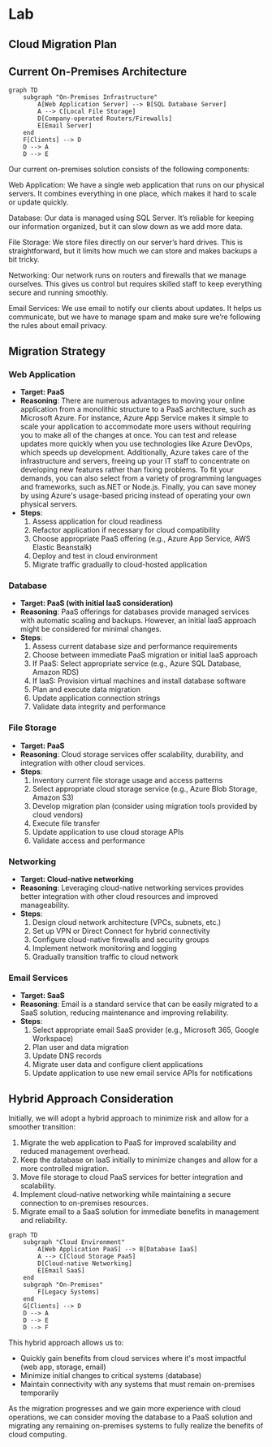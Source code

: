 # Lab
## Cloud Migration Plan

## Current On-Premises Architecture

```mermaid
graph TD
    subgraph "On-Premises Infrastructure"
        A[Web Application Server] --> B[SQL Database Server]
        A --> C[Local File Storage]
        D[Company-operated Routers/Firewalls]
        E[Email Server]
    end
    F[Clients] --> D
    D --> A
    D --> E
```

Our current on-premises solution consists of the following components:

Web Application: We have a single web application that runs on our physical servers. It combines everything in one place, which makes it hard to scale or update quickly.

Database: Our data is managed using SQL Server. It’s reliable for keeping our information organized, but it can slow down as we add more data.

File Storage: We store files directly on our server’s hard drives. This is straightforward, but it limits how much we can store and makes backups a bit tricky.

Networking: Our network runs on routers and firewalls that we manage ourselves. This gives us control but requires skilled staff to keep everything secure and running smoothly.

Email Services: We use email to notify our clients about updates. It helps us communicate, but we have to manage spam and make sure we’re following the rules about email privacy.

## Migration Strategy

### Web Application
- **Target: PaaS**
- **Reasoning**: There are numerous advantages to moving your online application from a monolithic structure to a PaaS architecture, such as Microsoft Azure. For instance, Azure App Service makes it simple to scale your application to accommodate more users without requiring you to make all of the changes at once. You can test and release updates more quickly when you use technologies like Azure DevOps, which speeds up development. Additionally, Azure takes care of the infrastructure and servers, freeing up your IT staff to concentrate on developing new features rather than fixing problems. To fit your demands, you can also select from a variety of programming languages and frameworks, such as.NET or Node.js. Finally, you can save money by using Azure's usage-based pricing instead of operating your own physical servers.
- **Steps**:
  1. Assess application for cloud readiness
  2. Refactor application if necessary for cloud compatibility
  3. Choose appropriate PaaS offering (e.g., Azure App Service, AWS Elastic Beanstalk)
  4. Deploy and test in cloud environment
  5. Migrate traffic gradually to cloud-hosted application

### Database
- **Target: PaaS (with initial IaaS consideration)**
- **Reasoning**: PaaS offerings for databases provide managed services with automatic scaling and backups. However, an initial IaaS approach might be considered for minimal changes.
- **Steps**:
  1. Assess current database size and performance requirements
  2. Choose between immediate PaaS migration or initial IaaS approach
  3. If PaaS: Select appropriate service (e.g., Azure SQL Database, Amazon RDS)
  4. If IaaS: Provision virtual machines and install database software
  5. Plan and execute data migration
  6. Update application connection strings
  7. Validate data integrity and performance

### File Storage
- **Target: PaaS**
- **Reasoning**: Cloud storage services offer scalability, durability, and integration with other cloud services.
- **Steps**:
  1. Inventory current file storage usage and access patterns
  2. Select appropriate cloud storage service (e.g., Azure Blob Storage, Amazon S3)
  3. Develop migration plan (consider using migration tools provided by cloud vendors)
  4. Execute file transfer
  5. Update application to use cloud storage APIs
  6. Validate access and performance

### Networking
- **Target: Cloud-native networking**
- **Reasoning**: Leveraging cloud-native networking services provides better integration with other cloud resources and improved manageability.
- **Steps**:
  1. Design cloud network architecture (VPCs, subnets, etc.)
  2. Set up VPN or Direct Connect for hybrid connectivity
  3. Configure cloud-native firewalls and security groups
  4. Implement network monitoring and logging
  5. Gradually transition traffic to cloud network

### Email Services
- **Target: SaaS**
- **Reasoning**: Email is a standard service that can be easily migrated to a SaaS solution, reducing maintenance and improving reliability.
- **Steps**:
  1. Select appropriate email SaaS provider (e.g., Microsoft 365, Google Workspace)
  2. Plan user and data migration
  3. Update DNS records
  4. Migrate user data and configure client applications
  5. Update application to use new email service APIs for notifications

## Hybrid Approach Consideration

Initially, we will adopt a hybrid approach to minimize risk and allow for a smoother transition:

1. Migrate the web application to PaaS for improved scalability and reduced management overhead.
2. Keep the database on IaaS initially to minimize changes and allow for a more controlled migration.
3. Move file storage to cloud PaaS services for better integration and scalability.
4. Implement cloud-native networking while maintaining a secure connection to on-premises resources.
5. Migrate email to a SaaS solution for immediate benefits in management and reliability.

```mermaid
graph TD
    subgraph "Cloud Environment"
        A[Web Application PaaS] --> B[Database IaaS]
        A --> C[Cloud Storage PaaS]
        D[Cloud-native Networking]
        E[Email SaaS]
    end
    subgraph "On-Premises"
        F[Legacy Systems]
    end
    G[Clients] --> D
    D --> A
    D --> E
    D --> F
```

This hybrid approach allows us to:
- Quickly gain benefits from cloud services where it's most impactful (web app, storage, email)
- Minimize initial changes to critical systems (database)
- Maintain connectivity with any systems that must remain on-premises temporarily

As the migration progresses and we gain more experience with cloud operations, we can consider moving the database to a PaaS solution and migrating any remaining on-premises systems to fully realize the benefits of cloud computing.
